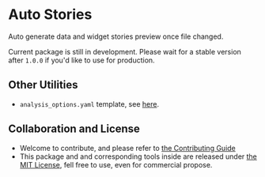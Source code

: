 # Auto Stories

Auto generate data and widget stories preview once file changed.

Current package is still in development.
Please wait for a stable version after `1.0.0`
if you'd like to use for production.

## Other Utilities

- `analysis_options.yaml` template, see [here](./lib/analysis_options.yaml).

## Collaboration and License

- Welcome to contribute, and please refer
  to [the Contributing Guide](./CONTRIBUTING.md)
- This package and and corresponding tools inside are released under
  [the MIT License](./LICENSE), fell free to use, even for commercial propose.

